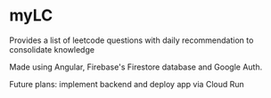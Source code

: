 # myLC
Provides a list of leetcode questions with daily recommendation to consolidate knowledge

Made using Angular, Firebase's Firestore database and Google Auth.

Future plans: implement backend and deploy app via Cloud Run
